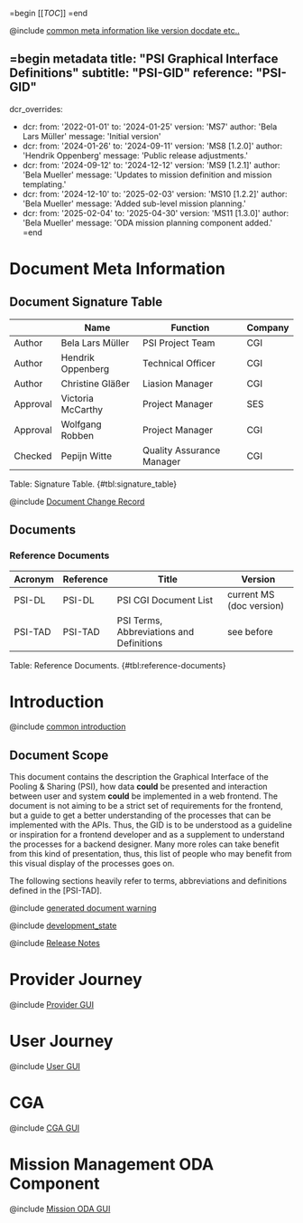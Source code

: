 =begin
[[_TOC_]]
=end

@include [common meta information like version docdate etc..](../common/common_metadata.md)

=begin metadata
title: "PSI Graphical Interface Definitions"
subtitle: "PSI-GID"
reference: "PSI-GID"
---
dcr_overrides:
 - dcr:
   from: '2022-01-01'
   to: '2024-01-25'
   version: 'MS7'
   author: 'Bela Lars Müller'
   message: 'Initial version'
 - dcr:
   from: '2024-01-26'
   to: '2024-09-11'
   version: 'MS8 [1.2.0]'
   author: 'Hendrik Oppenberg'
   message: 'Public release adjustments.'
 - dcr:
   from: '2024-09-12'
   to: '2024-12-12'
   version: 'MS9 [1.2.1]'
   author: 'Bela Mueller'
   message: 'Updates to mission definition and mission templating.'
 - dcr:
   from: '2024-12-10'
   to: '2025-02-03'
   version: 'MS10 [1.2.2]'
   author: 'Bela Mueller'
   message: 'Added sub-level mission planning.'
 - dcr:
   from: '2025-02-04'
   to: '2025-04-30'
   version: 'MS11 [1.3.0]'
   author: 'Bela Mueller'
   message: 'ODA mission planning component added.'     
=end

# Document Meta Information

## Document Signature Table

|           | Name              | Function                       | Company         |
| --------- | ----------------- | ------------------------------ | --------------- |
| Author    | Bela Lars Müller  | PSI Project Team               | CGI             |
| Author    | Hendrik Oppenberg | Technical Officer              | CGI             |
| Author    | Christine Gläßer  | Liasion Manager                | CGI             |
| Approval  | Victoria McCarthy | Project Manager                | SES             |
| Approval  | Wolfgang Robben   | Project Manager                | CGI             |
| Checked   | Pepijn Witte      | Quality Assurance Manager      | CGI             |

Table: Signature Table. {#tbl:signature_table}

@include [Document Change Record](../common/document-change-record.md)

## Documents

### Reference Documents

| Acronym | Reference | Title                                    | Version                  |
|---------|-----------|------------------------------------------|--------------------------|
| PSI-DL  | PSI-DL    | PSI CGI Document List                    | current MS (doc version) |
| PSI-TAD | PSI-TAD   | PSI Terms, Abbreviations and Definitions | see before               |

Table: Reference Documents. {#tbl:reference-documents}

# Introduction

@include [common introduction](../common/intro_description.md)

## Document Scope

This document contains the description the Graphical Interface of the Pooling & Sharing (PSI), how data **could** be presented and interaction between user and system **could** be implemented in a web frontend.
The document is not aiming to be a strict set of requirements for the frontend, but a guide to get a better understanding of the processes that can be implemented with the APIs.
Thus, the GID is to be understood as a guideline or inspiration for a frontend developer and as a supplement to understand the processes for a backend designer.
Many more roles can take benefit from this kind of presentation, thus, this list of people who may benefit from this visual display of the processes goes on.

The following sections heavily refer to terms, abbreviations and definitions defined in the [PSI-TAD].

@include [generated document warning](../common/generated_document.md)

@include [development_state](../common/development_state.md)

@include [Release Notes](../common/release_notes.md)

# Provider Journey

@include [Provider GUI](./provider-GUI.md)

# User Journey

@include [User GUI](./user-GUI.md)

# CGA

@include [CGA GUI](./cga.md)

# Mission Management ODA Component

@include [Mission ODA GUI](./mission-oda.md)
